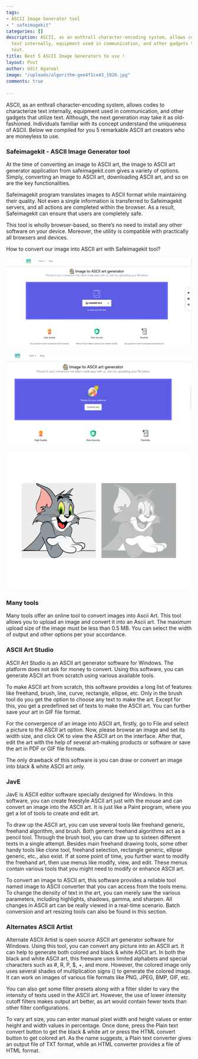 ```yaml
---
tags:
- ASCII Image Generator tool
- " safeimagekit"
categories: []
description: ASCII, as an enthrall character-encoding system, allows codes to characterize
  text internally, equipment used in communication, and other gadgets that utilize
  text.
title: Best 5 ASCII Image Generators to use !
layout: Post
author: Udit Agarwal
image: "/uploads/algorithm-gee4f1ce43_1920.jpg"
comments: true

---
```

ASCII, as an enthrall character-encoding system, allows codes to characterize text internally, equipment used in communication, and other gadgets that utilize text. Although, the next generation may take it as old-fashioned. Individuals familiar with its concept understand the uniqueness of ASCII. Below we compiled for you 5 remarkable ASCII art creators who are moneyless to use.

### **Safeimagekit - ASCII Image Generator tool**

At the time of converting an image to ASCII art, the image to ASCII art generator application from safeimagekit.com gives a variety of options. Simply, converting an image to ASCII art, downloading ASCII art, and so on are the key functionalities.

Safeimagekit program translates images to ASCII format while maintaining their quality. Not even a single information is transferred to Safeimagekit servers, and all actions are completed within the browser. As a result, Safeimagekit can ensure that users are completely safe.

This tool is wholly browser-based, so there’s no need to install any other software on your device. Moreover, the utility is compatible with practically all browsers and devices.

How to convert our image into ASCII art with Safeimagekit tool?

![](/uploads/ascii-step-1.png)

![](/uploads/ascii-2.png)

![](/uploads/ascii-collage.png)

### **Many tools**

Many tools offer an online tool to convert images into Ascii Art. This tool allows you to upload an image and convert it into an Ascii art. The maximum upload size of the image must be less than 0.5 MB. You can select the width of output and other options per your accordance.

### **ASCII Art Studio**

ASCII Art Studio is an ASCII art generator software for Windows. The platform does not ask for money to convert. Using this software, you can generate ASCII art from scratch using various available tools.

To make ASCII art from scratch, this software provides a long list of features like freehand, brush, line, curve, rectangle, ellipse, etc. Only in the brush tool do you get the option to choose any text to make the art. Except for this, you get a predefined set of texts to make the ASCII art. You can further save your art in GIF file format.

For the convergence of an image into ASCII art, firstly, go to File and select a picture to the ASCII art option. Now, please browse an image and set its width size, and click OK to view the ASCII art on the interface. After that, edit the art with the help of several art-making products or software or save the art in PDF or GIF file formats.

The only drawback of this software is you can draw or convert an image into black & white ASCII art only.

### **JavE**

JavE is ASCII editor software specially designed for Windows. In this software, you can create freestyle ASCII art just with the mouse and can convert an image into the ASCII art. It is just like a Paint program, where you get a lot of tools to create and edit art.

To draw up the ASCII art, you can use several tools like freehand generic, freehand algorithm, and brush. Both generic freehand algorithms act as a pencil tool. Through the brush tool, you can draw up to sixteen different texts in a single attempt. Besides main freehand drawing tools, some other handy tools like clone tool, freehand selection, rectangle generic, ellipse generic, etc., also exist. If at some point of time, you further want to modify the freehand art, then use menus like modify, view, and edit. These menus contain various tools that you might need to modify or enhance ASCII art.

To convert an image to ASCII art, this software provides a reliable tool named image to ASCII converter that you can access from the tools menu. To change the density of text in the art, you can merely saw the various parameters, including highlights, shadows, gamma, and sharpen. All changes in ASCII art can be really viewed in a real-time scenario. Batch conversion and art resizing tools can also be found in this section.

### **Alternates ASCII Artist**

Alternate ASCII Artist is open source ASCII art generator software for Windows. Using this tool, you can convert any picture into an ASCII art. It can help to generate both colored and black & white ASCII art. In both the black and white ASCII art, this freeware uses limited alphabets and special characters such as #, R, P, $, +, and more. However, the colored image only uses several shades of multiplication signs () to generate the colored image. It can work on images of various file formats like PNG, JPEG, BMP, GIF, etc.

You can also get some filter presets along with a filter slider to vary the intensity of texts used in the ASCII art. However, the use of lower intensity cutoff filters makes output art better, as art would contain fewer texts than other filter configurations.

To vary art size, you can enter manual pixel width and height values or enter height and width values in percentage. Once done, press the Plain text convert button to get the black & white art or press the HTML convert button to get colored art. As the name suggests, a Plain text converter gives an output file of TXT format, while an HTML converter provides a file of HTML format.